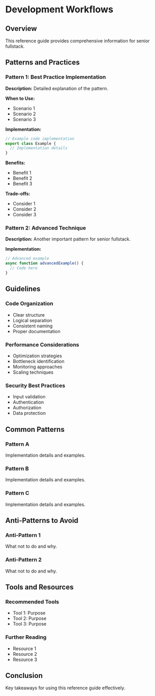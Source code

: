 # Development Workflows

## Overview

This reference guide provides comprehensive information for senior fullstack.

## Patterns and Practices

### Pattern 1: Best Practice Implementation

**Description:**
Detailed explanation of the pattern.

**When to Use:**
- Scenario 1
- Scenario 2
- Scenario 3

**Implementation:**
```typescript
// Example code implementation
export class Example {
  // Implementation details
}
```

**Benefits:**
- Benefit 1
- Benefit 2
- Benefit 3

**Trade-offs:**
- Consider 1
- Consider 2
- Consider 3

### Pattern 2: Advanced Technique

**Description:**
Another important pattern for senior fullstack.

**Implementation:**
```typescript
// Advanced example
async function advancedExample() {
  // Code here
}
```

## Guidelines

### Code Organization
- Clear structure
- Logical separation
- Consistent naming
- Proper documentation

### Performance Considerations
- Optimization strategies
- Bottleneck identification
- Monitoring approaches
- Scaling techniques

### Security Best Practices
- Input validation
- Authentication
- Authorization
- Data protection

## Common Patterns

### Pattern A
Implementation details and examples.

### Pattern B
Implementation details and examples.

### Pattern C
Implementation details and examples.

## Anti-Patterns to Avoid

### Anti-Pattern 1
What not to do and why.

### Anti-Pattern 2
What not to do and why.

## Tools and Resources

### Recommended Tools
- Tool 1: Purpose
- Tool 2: Purpose
- Tool 3: Purpose

### Further Reading
- Resource 1
- Resource 2
- Resource 3

## Conclusion

Key takeaways for using this reference guide effectively.
